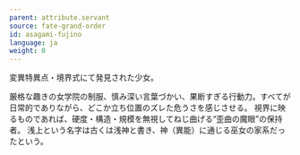 ```yaml
---
parent: attribute.servant
source: fate-grand-order
id: asagami-fujino
language: ja
weight: 0
---
```


変異特異点・境界式にて発見された少女。

厳格な趣きの女学院の制服、慎み深い言葉づかい、果断すぎる行動力。すべてが日常的でありながら、どこか立ち位置のズレた危うさを感じさせる。
視界に映るものであれば、硬度・構造・規模を無視してねじ曲げる“歪曲の魔眼”の保持者。
浅上という名字は古くは浅神と書き、神（異能）に通じる巫女の家系だったという。
